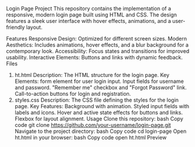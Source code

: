 Login Page Project
This repository contains the implementation of a responsive, modern login page built using HTML and CSS. The design features a sleek user interface with hover effects, animations, and a user-friendly layout.

Features
Responsive Design: Optimized for different screen sizes.
Modern Aesthetics: Includes animations, hover effects, and a blur background for a contemporary look.
Accessibility: Focus states and transitions for improved usability.
Interactive Elements: Buttons and links with dynamic feedback.
Files
1. ht.html
Description: The HTML structure for the login page.
Key Elements:
form element for user login input.
Input fields for username and password.
"Remember me" checkbox and "Forgot Password" link.
Call-to-action buttons for login and registration.
2. styles.css
Description: The CSS file defining the styles for the login page.
Key Features:
Background with animation.
Styled input fields with labels and icons.
Hover and active state effects for buttons and links.
Flexbox for layout alignment.
Usage
Clone this repository:
bash
Copy code
git clone https://github.com/your-username/login-page.git
Navigate to the project directory:
bash
Copy code
cd login-page
Open ht.html in your browser:
bash
Copy code
open ht.html
Preview
